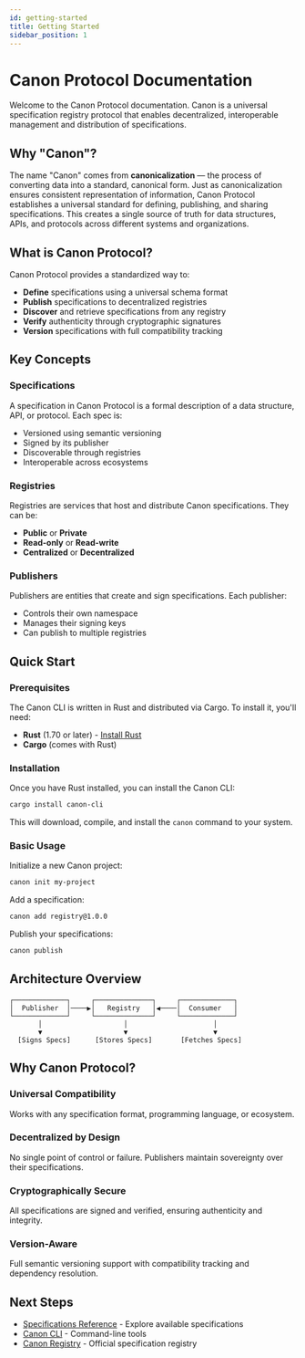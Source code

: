 ```yaml
---
id: getting-started
title: Getting Started
sidebar_position: 1
---
```


# Canon Protocol Documentation

Welcome to the Canon Protocol documentation. Canon is a universal specification registry protocol that enables decentralized, interoperable management and distribution of specifications.

## Why "Canon"?

The name "Canon" comes from **canonicalization** — the process of converting data into a standard, canonical form. Just as canonicalization ensures consistent representation of information, Canon Protocol establishes a universal standard for defining, publishing, and sharing specifications. This creates a single source of truth for data structures, APIs, and protocols across different systems and organizations.

## What is Canon Protocol?

Canon Protocol provides a standardized way to:

- **Define** specifications using a universal schema format
- **Publish** specifications to decentralized registries
- **Discover** and retrieve specifications from any registry
- **Verify** authenticity through cryptographic signatures
- **Version** specifications with full compatibility tracking

## Key Concepts

### Specifications
A specification in Canon Protocol is a formal description of a data structure, API, or protocol. Each spec is:
- Versioned using semantic versioning
- Signed by its publisher
- Discoverable through registries
- Interoperable across ecosystems

### Registries
Registries are services that host and distribute Canon specifications. They can be:
- **Public** or **Private**
- **Read-only** or **Read-write**
- **Centralized** or **Decentralized**

### Publishers
Publishers are entities that create and sign specifications. Each publisher:
- Controls their own namespace
- Manages their signing keys
- Can publish to multiple registries

## Quick Start

### Prerequisites

The Canon CLI is written in Rust and distributed via Cargo. To install it, you'll need:

- **Rust** (1.70 or later) - [Install Rust](https://rustup.rs/)
- **Cargo** (comes with Rust)

### Installation

Once you have Rust installed, you can install the Canon CLI:

```bash
cargo install canon-cli
```

This will download, compile, and install the `canon` command to your system.

### Basic Usage

Initialize a new Canon project:

```bash
canon init my-project
```

Add a specification:

```bash
canon add registry@1.0.0
```

Publish your specifications:

```bash
canon publish
```

## Architecture Overview

```
┌─────────────┐     ┌──────────────┐     ┌─────────────┐
│  Publisher  │────▶│   Registry   │◀────│  Consumer   │
└─────────────┘     └──────────────┘     └─────────────┘
       │                    │                     │
       ▼                    ▼                     ▼
  [Signs Specs]      [Stores Specs]       [Fetches Specs]
```

## Why Canon Protocol?

### Universal Compatibility
Works with any specification format, programming language, or ecosystem.

### Decentralized by Design
No single point of control or failure. Publishers maintain sovereignty over their specifications.

### Cryptographically Secure
All specifications are signed and verified, ensuring authenticity and integrity.

### Version-Aware
Full semantic versioning support with compatibility tracking and dependency resolution.

## Next Steps

- [Specifications Reference](/) - Explore available specifications
- [Canon CLI](https://github.com/canon-protocol/canon-cli) - Command-line tools
- [Canon Registry](https://github.com/canon-protocol/canon) - Official specification registry